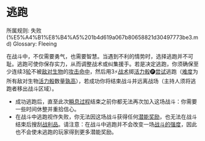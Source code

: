 # 逃跑

所属规则: 失败 (%E5%A4%B1%E8%B4%A5%201b4d619a067b80658821d30497773be3.md)
Glossary: Fleeing

在战斗中，不仅需要勇气，也需要智慧。当遇到不利的情势时，选择逃跑并不可耻。逃跑可使你保存实力，从而调整战术或纠集援手。若是决定逃跑，你须确保至少连续3[轮](%E8%BD%AE%201b3d619a067b80aeb62df5a99bfb8a82.md)不被[敌对](%E6%95%8C%E5%AF%B9%201b3d619a067b8006aaf0d78a403a8691.md)[生物](%E7%94%9F%E7%89%A9%201b3d619a067b80d0bbe1d113bf20ff1f.md)的[攻击](%E6%94%BB%E5%87%BB%201b5d619a067b80ab8482e091a267f3f3.md)[命中](%E5%91%BD%E4%B8%AD%201b4d619a067b805b9ae6f266211ce9d3.md)，然后用3⚡️[战术](%E6%88%98%E6%9C%AF%E8%A1%8C%E5%8A%A8%201b3d619a067b8051b6eaffd160aee01c.md)掷[活力骰](%E6%B4%BB%E5%8A%9B%E9%AA%B0%201b3d619a067b8019a494fecc31aaaafa.md)🅟[尝试](%E5%B0%9D%E8%AF%95%201b3d619a067b8009aad4e7ce70111ce4.md)逃跑（[难度](%E9%9A%BE%E5%BA%A6%201b3d619a067b80fbbc95dc0c033f5e3c.md)为所有敌对生物[活力骰](%E6%B4%BB%E5%8A%9B%E9%AA%B0%201b3d619a067b8019a494fecc31aaaafa.md)数量[孰高](%E5%AD%B0%E9%AB%98%201b3d619a067b80f7ae60db18ba755642.md)），若成功你将结束战斗并远离战场（主持人须将逃跑者移出战斗区域）。

- 成功逃跑后，直至此次[瞬息过程](%E7%9E%AC%E6%81%AF%E8%BF%87%E7%A8%8B%201b3d619a067b80aaa52efa8a891fe3ad.md)结束之前你都无法再次加入这场战斗：你需要一些时间休整并重拾信心。
- 在战斗中逃跑视作失败，你无法因这场战斗获得任何[潜能奖励](%E6%BD%9C%E8%83%BD%E5%A5%96%E5%8A%B1%201b4d619a067b80808179c2e33b901016.md)，也无法在战斗结束后搜刮[战利品](%E6%88%98%E5%88%A9%E5%93%81%201b4d619a067b80d783a8f5394ea87e1e.md)。请注意：在战斗中逃跑并不会改变一场[战斗的强度](%E6%88%98%E6%96%97%E5%BC%BA%E5%BA%A6%201b4d619a067b80a2a3efe0dcbc1ce7e7.md)，因此也不会使未逃跑的玩家得到更多潜能奖励。